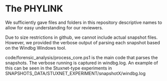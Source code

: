 # The PHYLINK

We sufficiently gave files and folders in this repository descriptive names to allow for easy understanding for our reviewers.

Due to size restrictions in github, we cannot include actual snapshot files. However, we provided the verbose output of parsing each snapshot based on the Windbg Windows tool. 

code/forensic_analysis/process_core.ps1 is the main code that parses the snapshots. The verbose running is captured in windbg.log. An example of this can be seen in the Stuxnet-type experiments in SNAPSHOTS_DATA/STUXNET_EXPERIMENT/snapshotX/windbg.log


